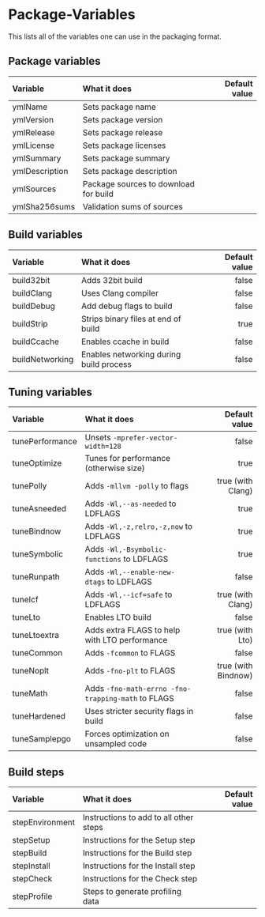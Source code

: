 # Package-Variables

This lists all of the variables one can use in the packaging format.

## Package variables

| Variable       | What it does                             | Default value    |
| :------------- | :--------------------------------------- | ---------------: |
| ymlName        | Sets package name                        |                  |
| ymlVersion     | Sets package version                     |                  |
| ymlRelease     | Sets package release                     |                  |
| ymlLicense     | Sets package licenses                    |                  |
| ymlSummary     | Sets package summary                     |                  |
| ymlDescription | Sets package description                 |                  |
| ymlSources     | Package sources to download for build    |                  |
| ymlSha256sums  | Validation sums of sources               |                  |

## Build variables

| Variable        | What it does                             | Default value    |
| :-------------- | :--------------------------------------- | ---------------: |
| build32bit      | Adds 32bit build                         | false            |
| buildClang      | Uses Clang compiler                      | false            |
| buildDebug      | Add debug flags to build                 | false            |
| buildStrip      | Strips binary files at end of build      | true             |
| buildCcache     | Enables ccache in build                  | false            |
| buildNetworking | Enables networking during build process  | false            |

## Tuning variables

| Variable        | What it does                                       | Default value          |
| :-------------- | :------------------------------------------------- | ---------------------: |
| tunePerformance | Unsets `-mprefer-vector-width=128`                 | false                  |
| tuneOptimize    | Tunes for performance (otherwise size)             | true                   |
| tunePolly       | Adds `-mllvm -polly` to flags                      | true (with Clang)      |
| tuneAsneeded    | Adds `-Wl,--as-needed` to LDFLAGS                  | true                   |
| tuneBindnow     | Adds `-Wl,-z,relro,-z,now` to LDFLAGS              | true                   |
| tuneSymbolic    | Adds `-Wl,-Bsymbolic-functions` to LDFLAGS         | true                   |
| tuneRunpath     | Adds `-Wl,--enable-new-dtags` to LDFLAGS           | false                  |
| tuneIcf         | Adds `-Wl,--icf=safe` to LDFLAGS                   | true (with Clang)      |
| tuneLto         | Enables LTO build                                  | false                  |
| tuneLtoextra    | Adds extra FLAGS to help with LTO performance      | true (with Lto)        |
| tuneCommon      | Adds `-fcommon` to FLAGS                           | false                  |
| tuneNoplt       | Adds `-fno-plt` to FLAGS                           | true (with Bindnow)    |
| tuneMath        | Adds `-fno-math-errno -fno-trapping-math` to FLAGS | false                  |
| tuneHardened    | Uses stricter security flags in build              | false                  |
| tuneSamplepgo   | Forces optimization on unsampled code              | false                  |

## Build steps

| Variable        | What it does                             | Default value    |
| :-------------- | :--------------------------------------- | ---------------: |
| stepEnvironment | Instructions to add to all other steps   |                  |
| stepSetup       | Instructions for the Setup step          |                  |
| stepBuild       | Instructions for the Build step          |                  |
| stepInstall     | Instructions for the Install step        |                  |
| stepCheck       | Instructions for the Check step          |                  |
| stepProfile     | Steps to generate profiling data         |                  |
